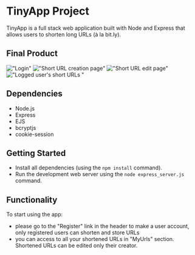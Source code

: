 # TinyApp Project

TinyApp is a full stack web application built with Node and Express that allows users to shorten long URLs (à la bit.ly).

## Final Product

!["Login"](./docs/tinyApp01-login.jpg)
!["Short URL creation page"](./docs/tinyApp02-urlCreation.jpg)
!["Short URL edit page"](./docs/tinyApp03-Update.jpg)
!["Logged user's short URLs "](./docs/tinyApp04-urlsList.jpg)

## Dependencies

- Node.js
- Express
- EJS
- bcryptjs
- cookie-session

## Getting Started

- Install all dependencies (using the `npm install` command).
- Run the development web server using the `node express_server.js` command.

## Functionality
To start using the app:
- please go to the "Register" link in the header to make a user account, only registered users can shorten and store URLs
- you can access to all your shortened URLs in "MyUrls" section. Shortened URLs can be edited only their creator.

